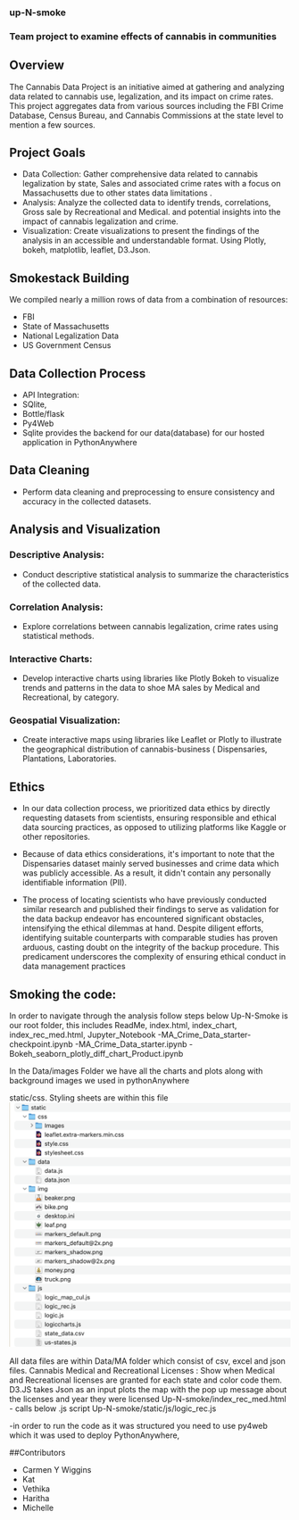 ### up-N-smoke
### Team project to examine effects of cannabis in communities

## Overview
The Cannabis Data Project is an initiative aimed at gathering and analyzing data related to cannabis use, legalization, and its impact on crime rates. This project aggregates data from various sources including the FBI Crime Database, Census Bureau, and Cannabis Commissions at the state level to mention a few sources.

## Project Goals
- Data Collection: Gather comprehensive data related to cannabis legalization by state, Sales and associated crime rates with a focus on Massachusetts due to other states data limitations .
- Analysis: Analyze the collected data to identify trends, correlations, Gross sale by Recreational and Medical. and potential insights into the impact of cannabis legalization and crime. 
- Visualization: Create visualizations to present the findings of the analysis in an accessible and understandable format. Using Plotly, bokeh, matplotlib, leaflet, D3.Json.

## Smokestack Building
We compiled nearly a million rows of data from a combination of resources:
- FBI
- State of Massachusetts
- National Legalization Data
- US Government Census

## Data Collection Process
- API Integration:
- SQlite, 
- Bottle/flask
- Py4Web
- Sqlite provides the backend for our data(database) for our hosted application in PythonAnywhere

## Data Cleaning
- Perform data cleaning and preprocessing to ensure consistency and accuracy in the collected datasets.

## Analysis and Visualization
### Descriptive Analysis: 
- Conduct descriptive statistical analysis to summarize the characteristics of the collected data.
### Correlation Analysis: 
- Explore correlations between cannabis legalization, crime rates using statistical methods.
### Interactive Charts:
- Develop interactive charts using libraries like Plotly Bokeh to visualize trends and patterns in the data to shoe MA sales by Medical and Recreational, by category.
### Geospatial Visualization: 
- Create interactive maps using libraries like Leaflet or Plotly to illustrate the geographical distribution of cannabis-business ( Dispensaries, Plantations, Laboratories.

## Ethics
- In our data collection process, we prioritized data ethics by directly requesting datasets from scientists, ensuring responsible and ethical data sourcing practices, as opposed to utilizing platforms like Kaggle or other repositories.
- Because of data ethics considerations, it's important to note that the Dispensaries dataset mainly served businesses and crime data which was publicly accessible.  As a result, it didn't contain any personally identifiable information (PII).

- The process of locating scientists who have previously conducted similar research and published their findings to serve as validation for the data backup endeavor has encountered significant obstacles, intensifying the ethical dilemmas at hand. Despite diligent efforts, identifying suitable counterparts with comparable studies has proven arduous, casting doubt on the integrity of the backup procedure. This predicament underscores the complexity of ensuring ethical conduct in data management practices

## Smoking  the code:
In order to navigate through the analysis follow steps below
Up-N-Smoke is our root folder,  this includes ReadMe, index.html, index_chart, index_rec_med.html, 
Jupyter_Notebook 
-MA_Crime_Data_starter-checkpoint.ipynb
-MA_Crime_Data_starter.ipynb
-Bokeh_seaborn_plotly_diff_chart_Product.ipynb 

In the  Data/images Folder we have  all the charts and plots along with background images we used in pythonAnywhere

static/css. Styling sheets are within this file
![staticfolder](static/img/static_folder.png)


All data files are within Data/MA folder which consist of csv, excel and json files. 
Cannabis Medical and Recreational Licenses : Show when Medical and Recreational licenses are granted for each state and color code them.  D3.JS takes Json as an input plots the map with the pop up message about the licenses and year they were licensed
Up-N-smoke/index_rec_med.html  - calls below .js script
Up-N-smoke/static/js/logic_rec.js

-in order to run the code as it was structured you need to use py4web which it was used to deploy PythonAnywhere, 

##Contributors
- Carmen Y Wiggins  
- Kat
- Vethika
- Haritha
- Michelle



